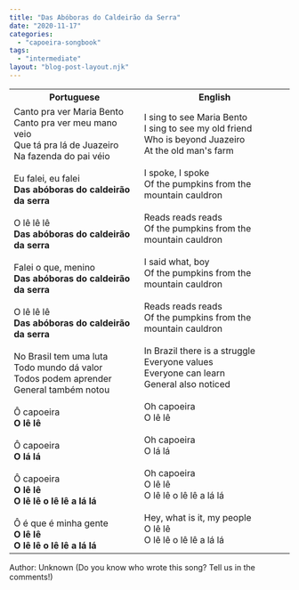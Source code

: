 ```yaml
---
title: "Das Abóboras do Caldeirão da Serra"
date: "2020-11-17"
categories: 
  - "capoeira-songbook"
tags: 
  - "intermediate"
layout: "blog-post-layout.njk"
---
```


<table class="capoeira-table">
    <tr class="header-row">
        <th>Portuguese</th>
        <th>English</th>
    </tr>
    <tr>
        <td>Canto pra ver Maria Bento<br>
Canto pra ver meu mano veio<br>
Que tá pra lá de Juazeiro<br>
Na fazenda do pai véio<br>
<br>
Eu falei, eu falei<br>
<strong>Das abóboras do caldeirão da serra</strong><br>
<br>
O lê lê lê<br>
<strong>Das abóboras do caldeirão da serra</strong><br>
<br>
Falei o que, menino<br>
<strong>Das abóboras do caldeirão da serra</strong><br>
<br>
O lê lê lê<br>
<strong>Das abóboras do caldeirão da serra</strong><br>
<br>
No Brasil tem uma luta<br>
Todo mundo dá valor<br>
Todos podem aprender<br>
General também notou<br>
<br>
Ô capoeira<br>
<strong>O lê lê</strong><br>
<br>
Ô capoeira<br>
<strong>O lá lá</strong><br>
<br>
Ô capoeira<br>
<strong>O lê lê<br>
O lê lê o lê lê a lá lá</strong><br>
<br>
Ô é que é minha gente<br>
<strong>O lê lê<br>
O lê lê o lê lê a lá lá</strong></td>
        <td>I sing to see Maria Bento<br>
I sing to see my old friend<br>
Who is beyond Juazeiro<br>
At the old man's farm<br>
<br>
I spoke, I spoke<br>
Of the pumpkins from the mountain cauldron<br>
<br>
Reads reads reads<br>
Of the pumpkins from the mountain cauldron<br>
<br>
I said what, boy<br>
Of the pumpkins from the mountain cauldron<br>
<br>
Reads reads reads<br>
Of the pumpkins from the mountain cauldron<br>
<br>
In Brazil there is a struggle<br>
Everyone values<br>
Everyone can learn<br>
General also noticed<br>
<br>
Oh capoeira<br>
O lê lê<br>
<br>
Oh capoeira<br>
O lá lá<br>
<br>
Oh capoeira<br>
O lê lê<br>
O lê lê o lê lê a lá lá<br>
<br>
Hey, what is it, my people<br>
O lê lê<br>
O lê lê o lê lê a lá lá</td>
    </tr>
</table>

<figcaption>
Author: Unknown (Do you know who wrote this song? Tell us in the comments!)
</figcaption>